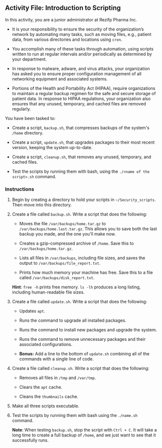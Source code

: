 ## Activity File: Introduction to Scripting

In this activity, you are a junior administrator at Rezifp Pharma Inc. 

- It is your responsibility to ensure the security of the organization’s network by automating many tasks, such as moving files, e.g., patient data, from various directories and locations using `cron`. 

- You accomplish many of these tasks through automation, using scripts written to run at regular intervals and/or periodically as determined by your department. 

- In response to malware, adware, and virus attacks, your organization has asked you to ensure proper configuration management of all networking equipment and associated systems. 

- Portions of the Health and Portability Act (HIPAA), require organizations to maintain a regular backup regimen for the safe and secure storage of patient data. In response to HIPAA regulations, your organization also ensures that any unused, temporary, and cached files are removed regularly.


You have been tasked to:

* Create a script, `backup.sh`, that compresses backups of the system's `/home` directory.

* Create a script, `update.sh`, that upgrades packages to their most recent version, keeping the system up-to-date.

* Create a script, `cleanup.sh`, that removes any unused, temporary, and cached files.

* Test the scripts by running them with bash, using the `./<name of the script>.sh` command.


### Instructions


1. Begin by creating a directory to hold your scripts in `~/Security_scripts`. Then move into this directory.

2. Create a file called `backup.sh`. Write a script that does the following:
    - Moves the file `/var/backups/home.tar.gz` to `/var/backups/home.last.tar.gz`. This allows you to save both the last backup you made, and the one you'll make now.

    - Creates a gzip-compressed archive of `/home`. Save this to `/var/backups/home.tar.gz`.
    - Lists all files in `/var/backups`, including file sizes, and saves the output to `/var/backups/file_report.txt`.
    - Prints how much memory your machine has free. Save this to a file called `/var/backups/disk_report.txt`.
    
    **Hint**: `free -h` prints free memory. `ls -lh` produces a long listing, including human-readable file sizes.

3. Create a file called `update.sh`. Write a script that does the following:
  
    - Updates `apt`.

    - Runs the command to upgrade all installed packages.
    - Runs the command to install new packages and upgrade the system.
    - Runs the command to remove unnecessary packages and their associated configurations.
    - **Bonus:** Add a line to the bottom of `update.sh` combining all of the commands with a single line of code.


4. Create a file called `cleanup.sh`. Write a script that does the following:
 
    - Removes all files in `/tmp` and `/var/tmp`.

    - Clears the `apt` cache.

    - Cleans the `thumbnails` cache.

    
5. Make all three scripts executable.


6. Test the scripts by running them with bash using the `./name.sh` command.

   **Note**: When testing `backup.sh`, stop the script with `Ctrl + C`. It will take a long time to create a full backup of `/home`, and we just want to see that it successfully runs.
  


